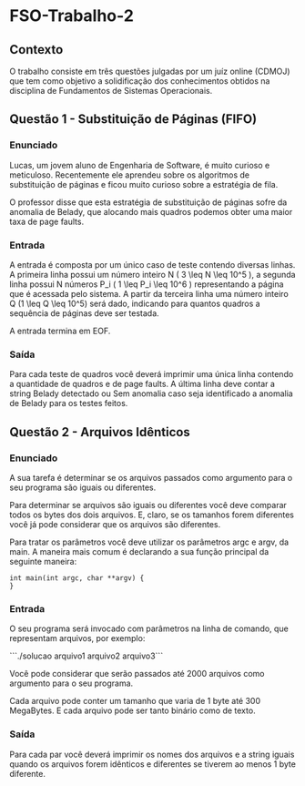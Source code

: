 # FSO-Trabalho-2

## Contexto
<p>O trabalho consiste em três questões julgadas por um juíz online (CDMOJ) que tem como objetivo a solidificação dos conhecimentos obtidos na disciplina de Fundamentos de Sistemas Operacionais.</p>

## Questão 1 - Substituição de Páginas (FIFO)

### Enunciado
<p>Lucas, um jovem aluno de Engenharia de Software, é muito curioso e meticuloso. Recentemente ele aprendeu sobre os algoritmos de substituição de páginas e ficou muito curioso sobre a estratégia de fila.

O professor disse que esta estratégia de substituição de páginas sofre da anomalia de Belady, que alocando mais quadros podemos obter uma maior taxa de page faults.</p>

### Entrada
<p>A entrada é composta por um único caso de teste contendo diversas linhas. A primeira linha possui um número inteiro N ( 3 \leq N \leq 10^5 ), a segunda linha possui N números P_i ( 1 \leq P_i \leq 10^6 ) representando a página que é acessada pelo sistema. A partir da terceira linha uma número inteiro Q (1 \leq Q \leq 10^5) será dado, indicando para quantos quadros a sequência de páginas deve ser testada.

A entrada termina em EOF.</p>

### Saída
<p>Para cada teste de quadros você deverá imprimir uma única linha contendo a quantidade de quadros e de page faults. A última linha deve contar a string Belady detectado ou Sem anomalia caso seja identificado a anomalia de Belady para os testes feitos.</p>

## Questão 2 - Arquivos Idênticos

### Enunciado
<p>A sua tarefa é determinar se os arquivos passados como argumento para o seu programa são iguais ou diferentes.

Para determinar se arquivos são iguais ou diferentes você deve comparar todos os bytes dos dois arquivos. E, claro, se os tamanhos forem diferentes você já pode considerar que os arquivos são diferentes.

Para tratar os parâmetros você deve utilizar os parâmetros argc e argv, da main. A maneira mais comum é declarando a sua função principal da seguinte maneira:</p>
```
int main(int argc, char **argv) {
}
```

### Entrada
<p>O seu programa será invocado com parâmetros na linha de comando, que representam arquivos, por exemplo:</p>
```./solucao arquivo1 arquivo2 arquivo3```
<p>Você pode considerar que serão passados até 2000 arquivos como argumento para o seu programa.

Cada arquivo pode conter um tamanho que varia de 1 byte até 300
MegaBytes. E cada arquivo pode ser tanto binário como de texto.</p>

### Saída
<p>Para cada par você deverá imprimir os nomes dos arquivos e a string iguais quando os arquivos forem idênticos e diferentes se tiverem ao menos 1 byte diferente.</p>
